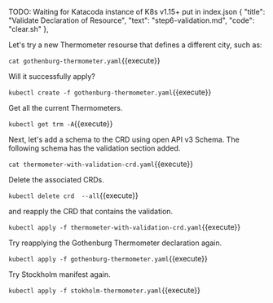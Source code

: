TODO: Waiting for Katacoda instance of K8s v1.15+
put in index.json
      {
        "title": "Validate Declaration of Resource",
        "text": "step6-validation.md",
        "code": "clear.sh"
      },

Let's try a new Thermometer resourse that defines a different city, such as:

`cat gothenburg-thermometer.yaml`{{execute}}

Will it successfully apply?

`kubectl create -f gothenburg-thermometer.yaml`{{execute}}

Get all the current Thermometers.

`kubectl get trm -A`{{execute}}

Next, let's add a schema to the CRD using open API v3 Schema. The following schema has the validation section added.

`cat thermometer-with-validation-crd.yaml`{{execute}}

Delete the associated CRDs.

`kubectl delete crd  --all`{{execute}}

and reapply the CRD that contains the validation.

`kubectl apply -f thermometer-with-validation-crd.yaml`{{execute}}

Try reapplying the Gothenburg Thermometer declaration again.

`kubectl apply -f gothenburg-thermometer.yaml`{{execute}}

Try Stockholm manifest again.

`kubectl apply -f stokholm-thermometer.yaml`{{execute}}
